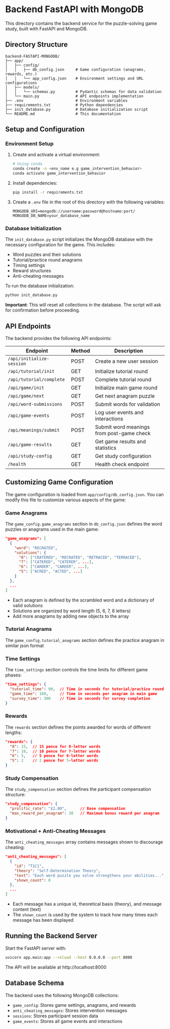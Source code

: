 # Backend FastAPI with MongoDB

This directory contains the backend service for the puzzle-solving game study, built with FastAPI and MongoDB.

## Directory Structure

```
backend-FASTAPI-MONGODB/
├── app/
│   ├── config/
│   │   ├── db_config.json     # Game configuration (anagrams, rewards, etc.)
│   │   └── app_config.json    # Environment settings and URL configurations
│   ├── models/
│   │   └── schemas.py         # Pydantic schemas for data validation
│   └── main.py                # API endpoints implementation
├── .env                       # Environment variables
├── requirements.txt           # Python dependencies
├── init_database.py           # Database initialization script
└── README.md                  # This documentation
```

## Setup and Configuration

### Environment Setup

1. Create and activate a virtual environment:

   ```bash
   # Using conda
   conda create -n <env_name e.g game_intervention_behavior>
   conda activate game_intervention_behavior
   ```

2. Install dependencies:

   ```bash
   pip install -r requirements.txt
   ```

3. Create a `.env` file in the root of this directory with the following variables:

   ```
   MONGODB_URI=mongodb://username:password@hostname:port/
   MONGODB_DB_NAME=your_database_name
   ```

### Database Initialization

The `init_database.py` script initializes the MongoDB database with the necessary configuration for the game. This includes:

- Word puzzles and their solutions
- Tutorial/practice round anagrams
- Timing settings
- Reward structures
- Anti-cheating messages

To run the database initialization:

```bash
python init_database.py
```

**Important**: This will reset all collections in the database. The script will ask for confirmation before proceeding.

## API Endpoints

The backend provides the following API endpoints:

| Endpoint                  | Method | Description                               |
| ------------------------- | ------ | ----------------------------------------- |
| `/api/initialize-session` | POST   | Create a new user session                 |
| `/api/tutorial/init`      | GET    | Initialize tutorial round                 |
| `/api/tutorial/complete`  | POST   | Complete tutorial round                   |
| `/api/game/init`          | GET    | Initialize main game round                |
| `/api/game/next`          | GET    | Get next anagram puzzle                   |
| `/api/word-submissions`   | POST   | Submit words for validation               |
| `/api/game-events`        | POST   | Log user events and interactions          |
| `/api/meanings/submit`    | POST   | Submit word meanings from post-game check |
| `/api/game-results`       | GET    | Get game results and statistics           |
| `/api/study-config`       | GET    | Get study configuration                   |
| `/health`                 | GET    | Health check endpoint                     |

## Customizing Game Configuration

The game configuration is loaded from `app/config/db_config.json`. You can modify this file to customize various aspects of the game:

### Game Anagrams

The `game_config.game_anagrams` section in `db_config.json` defines the word puzzles or anagrams used in the main game:

```json
"game_anagrams": [
  {
    "word": "RECRATED",
    "solutions": {
      "8": ["CRATERED", "RECRATED", "RETRACED", "TERRACED"],
      "7": ["CATERED", "CATERER", ...],
      "6": ["CARDER", "CAREER", ...],
      "5": ["ACRED", "ACTED", ...]
    }
  },
  ...
]
```

- Each anagram is defined by the scrambled word and a dictionary of valid solutions
- Solutions are organized by word length (5, 6, 7, 8 letters)
- Add more anagrams by adding new objects to the array

### Tutorial Anagrams

The `game_config.tutorial_anagrams` section defines the practice anagram in similar json format

### Time Settings

The `time_settings` section controls the time limits for different game phases:

```json
"time_settings": {
  "tutorial_time": 90,  // Time in seconds for tutorial/practice round
  "game_time": 180,     // Time in seconds per anagram in main game
  "survey_time": 300    // Time in seconds for survey completion
}
```

### Rewards

The `rewards` section defines the points awarded for words of different lengths:

```json
"rewards": {
  "8": 15,  // 15 pence for 8-letter words
  "7": 10,  // 10 pence for 7-letter words
  "6": 5,   // 5 pence for 6-letter words
  "5": 2    // 2 pence for 5-letter words
}
```

### Study Compensation

The `study_compensation` section defines the participant compensation structure:

```json
"study_compensation": {
  "prolific_rate": "£2.00",      // Base compensation
  "max_reward_per_anagram": 30   // Maximum bonus reward per anagram
}
```

### Motivational + Anti-Cheating Messages

The `anti_cheating_messages` array contains messages shown to discourage cheating:

```json
"anti_cheating_messages": [
  {
    "id": "T1C1",
    "theory": "Self-Determination Theory",
    "text": "Each word puzzle you solve strengthens your abilities...",
    "shown_count": 0
  },
  ...
]
```

- Each message has a unique id, theoretical basis (theory), and message content (text)
- The `shown_count` is used by the system to track how many times each message has been displayed

## Running the Backend Server

Start the FastAPI server with:

```bash
uvicorn app.main:app --reload --host 0.0.0.0 --port 8000
```

The API will be available at http://localhost:8000

## Database Schema

The backend uses the following MongoDB collections:

- `game_config`: Stores game settings, anagrams, and rewards
- `anti_cheating_messages`: Stores intervention messages
- `sessions`: Stores participant session data
- `game_events`: Stores all game events and interactions
